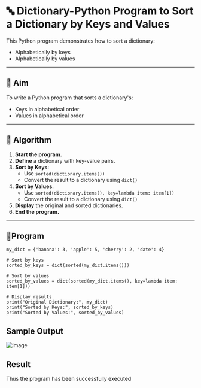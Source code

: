 # 🔤 Dictionary-Python Program to Sort a Dictionary by Keys and Values

This Python program demonstrates how to sort a dictionary:
- Alphabetically by keys
- Alphabetically by values

---

## 🎯 Aim

To write a Python program that sorts a dictionary's:
- Keys in alphabetical order
- Values in alphabetical order

---

## 🧠 Algorithm

1. **Start the program.**
2. **Define** a dictionary with key-value pairs.
3. **Sort by Keys**:
   - Use `sorted(dictionary.items())`
   - Convert the result to a dictionary using `dict()`
4. **Sort by Values**:
   - Use `sorted(dictionary.items(), key=lambda item: item[1])`
   - Convert the result to a dictionary using `dict()`
5. **Display** the original and sorted dictionaries.
6. **End the program.**

---

## 🧪Program

```
my_dict = {'banana': 3, 'apple': 5, 'cherry': 2, 'date': 4}

# Sort by keys
sorted_by_keys = dict(sorted(my_dict.items()))

# Sort by values
sorted_by_values = dict(sorted(my_dict.items(), key=lambda item: item[1]))

# Display results
print("Original Dictionary:", my_dict)
print("Sorted by Keys:", sorted_by_keys)
print("Sorted by Values:", sorted_by_values)

```

## Sample Output
![image](https://github.com/user-attachments/assets/811eeacf-3d5d-433f-bf1a-5e6007c701fb)

## Result
Thus the program has been successfully executed
